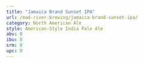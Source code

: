```yaml
---
title: "Jamaica Brand Sunset IPA"
url: /mad-river-brewing/jamaica-brand-sunset-ipa/
category: North American Ale
style: American-Style India Pale Ale
abv: 0
ibu: 0
srm: 0
upc: 0
---
```


